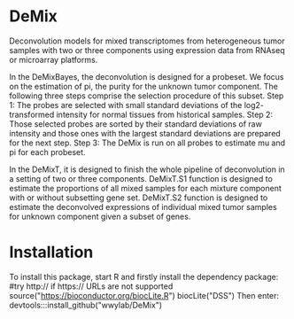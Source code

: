 # DeMix

Deconvolution models for mixed transcriptomes from heterogeneous tumor samples with two or three components using expression data from RNAseq or microarray platforms.

In the DeMixBayes, the deconvolution is designed for a probeset. We focus on the estimation of pi, the purity for the unknown tumor component. The following three steps comprise the selection procedure of this subset.
Step 1: The probes are selected with small standard deviations of the log2- transformed intensity for normal tissues from historical samples. Step 2: Those selected probes are sorted by their standard deviations of raw intensity and those
ones with the largest standard deviations are prepared for the next step. Step 3: The DeMix is run on all probes to estimate mu and pi for each probeset.

In the DeMixT, it is designed to finish the whole pipeline of deconvolution in a setting of two or three components. DeMixT.S1 function is designed to estimate the proportions of all mixed samples for each mixture component with or without subsetting gene set. DeMixT.S2 function is designed to estimate the deconvolved expressions of individual mixed tumor samples for unknown component given a subset of genes.

# Installation
To install this package, start R and firstly install the dependency package:
\#try http:// if https:// URLs are not supported
source("https://bioconductor.org/biocLite.R")
biocLite("DSS")
Then enter:
devtools:::install_github("wwylab/DeMix")
